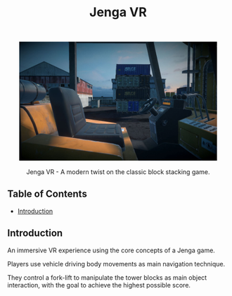 <h1 align="center"> Jenga VR </h1> <br>
<p align="center">
  <a href="https://github.com/BertaF/uol-VR-Game/blob/main/JengaVR.JPG">
    <img alt="JengaVR Game Scene" title="JengaVR Game" src="https://github.com/BertaF/uol-VR-Game/blob/main/JengaVR.JPG" width="450">
  </a>
</p>

<p align="center">
  Jenga VR - A modern twist on the classic block stacking game.
</p>

<!-- START doctoc generated TOC please keep comment here to allow auto update -->
<!-- DON'T EDIT THIS SECTION, INSTEAD RE-RUN doctoc TO UPDATE -->
## Table of Contents

- [Introduction](#introduction)

<!-- END doctoc generated TOC please keep comment here to allow auto update -->

## Introduction

An immersive VR experience using the core concepts of a Jenga game. 

Players use vehicle driving body movements as main navigation technique. 

They control a fork-lift to manipulate the tower blocks as main object interaction, with the goal to achieve the highest possible score. 
